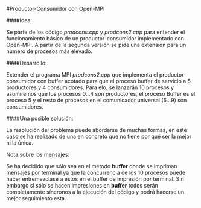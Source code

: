 #Productor-Consumidor con Open-MPI


####Idea:

Se parte de los código *prodcons.cpp* y *prodcons2.cpp* para entender el funcionamiento básico de un productor-consumidor implementado con Open-MPI. A partir de la segunda versión se pide una extensión para un número de procesos más elevado.

####Desarrollo:

Extender el programa MPI *prodcons2.cpp* que implementa el productor-consumidor con buffer acotado para que el proceso buffer dé servicio a 5 productores y 4 consumidores. Para elo, se lanzarán 10 procesos y asumiremos que los procesos 0...4 son productores, el proceso Buffer es el proceso 5 y el resto de procesos en el comunicador universal (6...9) son consumidores.

####Una posible solución:

La resolución del problema puede abordarse de muchas formas, en este caso se ha realizado de una en concreto que no tiene por qué ser la mejor ni la única.




Nota sobre los mensajes:

Se ha decidido que sólo sea en el método **buffer** donde se impriman mensajes por terminal ya que la concurrencia de los 10 procesos puede hacer entremezclase a estos en el buffer de impresión por terminal. Sin embargo si sólo se hacen impresiones en **buffer** todos serán completamente síncronos a la ejecución del código y podrá hacerse un mejor seguimiento esta.
